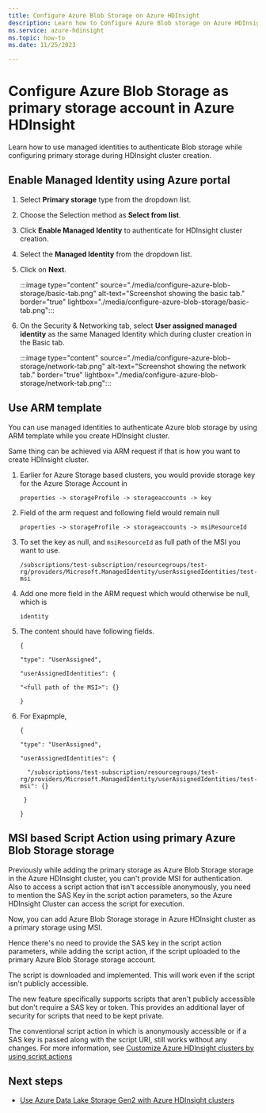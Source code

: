 ```yaml
---
title: Configure Azure Blob Storage on Azure HDInsight 
description: Learn how to Configure Azure Blob storage on Azure HDInsight.
ms.service: azure-hdinsight
ms.topic: how-to
ms.date: 11/25/2023

---
```

# Configure Azure Blob Storage as primary storage account in Azure HDInsight

Learn how to use managed identities to authenticate Blob storage while configuring primary storage during HDInsight cluster creation.  

## Enable Managed Identity using Azure portal

1. Select **Primary storage** type from the dropdown list.

1. Choose the Selection method as **Select from list**.

1. Click **Enable Managed Identity** to authenticate for HDInsight cluster creation. 

1. Select the **Managed Identity** from the dropdown list.

1. Click on **Next**.

   :::image type="content" source="./media/configure-azure-blob-storage/basic-tab.png" alt-text="Screenshot showing the basic tab." border="true" lightbox="./media/configure-azure-blob-storage/basic-tab.png":::

1. On the Security & Networking tab, select **User assigned managed identity** as the same Managed Identity which during cluster creation in the Basic tab. 

     :::image type="content" source="./media/configure-azure-blob-storage/network-tab.png" alt-text="Screenshot showing the network tab." border="true" lightbox="./media/configure-azure-blob-storage/network-tab.png":::  

## Use ARM template  

You can use managed identities to authenticate Azure blob storage by using ARM template while you create HDInsight cluster. 

Same thing can be achieved via ARM request if that is how you want to create HDInsight cluster. 

1. Earlier for Azure Storage based clusters, you would provide storage key for the Azure Storage Account in  

    ```
    properties -> storageProfile -> storageaccounts -> key
    ```

1. Field of the arm request and following field would remain null 

    ```
    properties -> storageProfile -> storageaccounts -> msiResourceId 
    ```
1. To set the key as null, and `msiResourceId` as full path of the MSI you want to use. 

    ```
    /subscriptions/test-subscription/resourcegroups/test-rg/providers/Microsoft.ManagedIdentity/userAssignedIdentities/test-msi 
    ```
1. Add one more field in the ARM request which would otherwise be null, which is  

    `identity`

1. The content should have following fields.

    ```
    { 

    "type": "UserAssigned", 

    "userAssignedIdentities": { 

    "<full path of the MSI>": {} 

    } 
    ```
1. For Exapmple, 

    ```
    { 

    "type": "UserAssigned", 

    "userAssignedIdentities": { 

      "/subscriptions/test-subscription/resourcegroups/test-rg/providers/Microsoft.ManagedIdentity/userAssignedIdentities/test-msi": {} 

     } 

    } 
    ```  

## MSI based Script Action using primary Azure Blob Storage storage 

Previously while adding the primary storage as Azure Blob Storage storage in the Azure HDInsight cluster, you can't provide MSI for authentication. 
Also to access a script action that isn't accessible anonymously, you need to mention the SAS Key in the script action parameters, so the Azure HDInsight Cluster can access the script for execution.

Now, you can add Azure Blob Storage storage in Azure HDInsight cluster as a primary storage using MSI. 

Hence there's no need to provide the SAS key in the script action parameters, while adding the script action, if the script uploaded to the  primary Azure Blob Storage storage account. 

The script is downloaded and implemented. This will work even if the script isn't publicly accessible. 

The new feature specifically supports scripts that aren't publicly accessible but don't require a SAS key or token. This provides an additional layer of security for scripts that need to be kept private. 

The conventional script action in which is anonymously accessible or if a SAS key is passed along with the script URI, still works without any changes. For more information, see [Customize Azure HDInsight clusters by using script actions](./hdinsight/hdinsight-hadoop-customize-cluster-linux.md)     

## Next steps

* [Use Azure Data Lake Storage Gen2 with Azure HDInsight clusters](./hdinsight-managed-identities.md)
